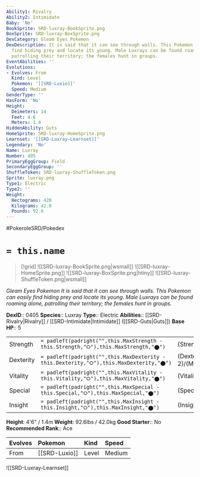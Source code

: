 ```yaml
---
Ability1: Rivalry
Ability2: Intimidate
Baby: 'No'
BookSprite: SRD-luxray-BookSprite.png
BoxSprite: SRD-luxray-BoxSprite.png
DexCategory: Gleam Eyes Pokemon
DexDescription: It is said that it can see through walls. This Pokemon can easily
  find hiding prey and locate its young. Male Luxrays can be found roaming alone,
  patrolling their territory; the females hunt in groups.
EventAbilities: ''
Evolutions:
- Evolves: From
  Kind: Level
  Pokemon: '[[SRD-Luxio]]'
  Speed: Medium
GenderType: ''
HasForm: 'No'
Height:
  Deimeters: 14
  Feet: 4.6
  Meters: 1.4
HiddenAbility: Guts
HomeSprite: SRD-luxray-HomeSprite.png
Learnset: '[[SRD-Luxray-Learnset]]'
Legendary: 'No'
Name: Luxray
Number: 405
PrimaryEggGroup: Field
SecondaryEggGroup: ''
ShuffleToken: SRD-luxray-ShuffleToken.png
Sprite: luxray.png
Type1: Electric
Type2: ''
Weight:
  Hectograms: 420
  Kilograms: 42.0
  Pounds: 92.6
---
```


#PokeroleSRD/Pokedex

# `= this.name`

> [!grid]
> ![[SRD-luxray-BookSprite.png|wsmall]]
> ![[SRD-luxray-HomeSprite.png]]
> ![[SRD-luxray-BoxSprite.png|htiny]]
> ![[SRD-luxray-ShuffleToken.png|wsmall]]


*Gleam Eyes Pokemon*
*It is said that it can see through walls. This Pokemon can easily find hiding prey and locate its young. Male Luxrays can be found roaming alone, patrolling their territory; the females hunt in groups.*

**DexID**:: 0405
**Species**:: Luxray
**Type**:: Electric
**Abilities**:: [[SRD-Rivalry|Rivalry]] / [[SRD-Intimidate|Intimidate]] ([[SRD-Guts|Guts]])
**Base HP**:: 5

|           |                                                                                        |                                          |
| --------- | -------------------------------------------------------------------------------------- | ---------------------------------------- |
| Strength  | `= padleft(padright("",this.MaxStrength - this.Strength,"⭘"),this.MaxStrength,"⬤")`    | (Strength::3)/(MaxStrength::7)   |
| Dexterity | `= padleft(padright("",this.MaxDexterity - this.Dexterity,"⭘"),this.MaxDexterity,"⬤")` | (Dexterity:: 2)/(MaxDexterity::5) |
| Vitality  | `= padleft(padright("",this.MaxVitality - this.Vitality,"⭘"),this.MaxVitality,"⬤")`    | (Vitality::2)/(MaxVitality::5)   |
| Special   | `= padleft(padright("",this.MaxSpecial - this.Special,"⭘"),this.MaxSpecial,"⬤")`       | (Special::3)/(MaxSpecial::6)     |
| Insight   | `= padleft(padright("",this.MaxInsight - this.Insight,"⭘"),this.MaxInsight,"⬤")`       | (Insight::2)/(MaxInsight::5)     |

**Height**: 4'6" / 1.4m
**Weight**: 92.6lbs / 42.0kg
**Good Starter**:: No
**Recommended Rank**:: Ace

| Evolves   | Pokemon       | Kind   | Speed   |
|:----------|:--------------|:-------|:--------|
| From      | [[SRD-Luxio]] | Level  | Medium  |

![[SRD-Luxray-Learnset]]